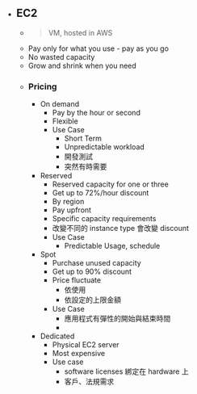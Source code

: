 - ## EC2
	- > VM,  hosted in AWS
	- Pay only for what you use - pay as you go
	- No wasted capacity
	- Grow and shrink when you need
	- ### Pricing
		- On demand
			- Pay by the hour or second
			- Flexible
			- Use Case
				- Short Term
				- Unpredictable workload
				- 開發測試
				- 突然有時需要
		- Reserved
			- Reserved capacity for one or three
			- Get  up to 72%/hour discount
			- By region
			- Pay upfront
			- Specific capacity requirements
			- 改變不同的 instance type 會改變 discount
			- Use Case
				- Predictable Usage, schedule
		- Spot
			- Purchase unused capacity
			- Get up to 90% discount
			- Price fluctuate
				- 依使用
				- 依設定的上限金額
			- Use Case
				- 應用程式有彈性的開始與結束時間
				-
		- Dedicated
			- Physical EC2 server
			- Most expensive
			- Use case
				- software licenses 綁定在 hardware 上
				- 客戶、法規需求